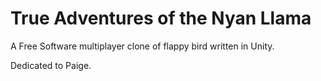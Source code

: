 True Adventures of the Nyan Llama
==================================

A Free Software multiplayer clone of flappy bird written in Unity. 

Dedicated to Paige. 
